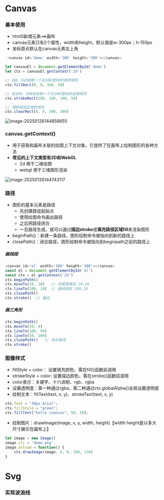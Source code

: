 # Canvas

### 基本使用

- html5新增元素==>画布
- canvas元素只有2个属性，width和height，默认值是w-300px；h-150px
- 坐标原点默认在canvas元素左上角

```js
 <canvas id='demo' width='300' height='300'></canvas>

let canvasEl = document.getElementById('demo')
let ctx = canvasEl.getContext('2d')

// 在0，0点绘制一个长100宽50的填充矩形
ctx.fillRect(0, 0, 100, 50)

// 在100，100处绘制一个长100宽50的边框矩形
ctx.strokeRect(100, 100, 100, 50)

// 清除指定区域的矩形
ctx.clearRect(0, 0, 300, 300)
```

![image-20250126144858655](https://cdn.jsdelivr.net/gh/shilixiaoqiaoya/pictures@master/image-20250126144858655.png)







### canvas.getContext()

- 用于获取和画布关联的绘图上下文对象，它提供了在画布上绘制图形的各种方法
- **常见的上下文类型有2D和WebGL**
  - 2d 用于二维绘图
  - webgl 用于三维图形渲染

![image-20250126144743117](https://cdn.jsdelivr.net/gh/shilixiaoqiaoya/pictures@master/image-20250126144651077.png)





### 路径

- 图形的基本元素是路径
  - 先创建路径起始点
  - 使用绘图命令画出路径
  - 之后把路径闭合
  - 一旦路径生成，就可以通过**描边stroke**或**填充路径区域fill**来渲染图形
- beginPath()：新建一条路径，图形绘制命令被指向到新的路径上
- closePath()：闭合路径，图形绘制命令被指向到beginpath之前的路径上



##### 画线段

```js
<canvas id='el' width='300' height='300'></canvas>
const el = document.getElementById('el')
const ctx = el.getContext('2d')
ctx.beginPath()
ctx.moveTo(10, 10)   // 将画笔移到 10,10
ctx.lineTo(100, 10)  // 画线段至 100,10
ctx.closePath()
ctx.stroke()  // 描边
```



##### 画三角形

```js
ctx.beginPath()
ctx.moveTo(50, 0)
ctx.lineTo(100, 50)
ctx.lineTo(50, 100)
ctx.closePath()   // 闭合路径
ctx.stroke()
```





### 图像样式

- fillStyle = color： 设置填充颜色，需在fill()函数前调用
- strokeStyle = color: 设置描边颜色，需在stroke()函数前调用
- color表示：关键字、十六进制、rgb、rgba
- 设置透明度：第一种通过rgba，第二种通过ctx.globalAlpha()全局设置透明度
- 绘制文本：fillText(text, x, y)、strokeText(text, x, y)

```js
ctx.font = "30px Arial";
ctx.fillStyle = "green";
ctx.fillText("hello cxanvas", 50, 50);
```

- 绘制图片：drawImage(image, x, y, width, height)【width height是以多大尺寸展示在画布上】

```javascript
let image = new Image()
image.src = 'demo.png'
image.onload = function() {
	ctx.drawImage(image, 0, 0, 180, 130)
}
```









# Svg

### 实现波浪线







































